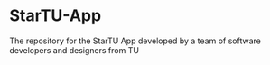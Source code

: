 # StarTU-App
The repository for the StarTU App developed by a team of software developers and designers from TU
